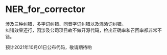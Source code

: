 # NER_for_corrector  
涉及三种纠错，多字词纠错、同音字词纠错以及混淆词纠错。  
纠错效果还行，因涉及公司项目故不做开源代码，检出正确率和召回率都非常不错。   

预计2021年10月01日公布代码，敬请期待哟
